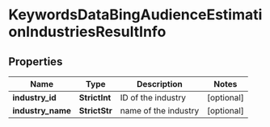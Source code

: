 # KeywordsDataBingAudienceEstimationIndustriesResultInfo


## Properties

| Name | Type | Description | Notes |
|------------ | ------------- | ------------- | -------------|
**industry_id** | **StrictInt** | ID of the industry |[optional]|
**industry_name** | **StrictStr** | name of the industry |[optional]|
